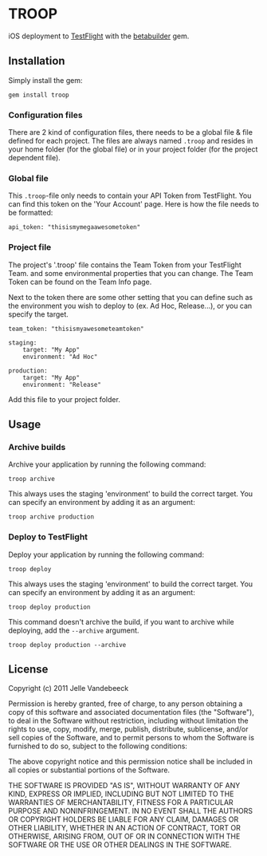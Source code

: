 # TROOP

iOS deployment to [TestFlight](http://testflightapp.com) with the [betabuilder](http://rubygems.org/gems/betabuilder) gem.

## Installation

Simply install the gem:

    gem install troop

### Configuration files

There are 2 kind of configuration files, there needs to be a global file & file defined for each project. The files are always named `.troop` and resides in your home folder (for the global file) or in your project folder (for the project dependent file).

### Global file

This `.troop`-file only needs to contain your API Token from TestFlight. You can find this token on the 'Your Account' page. Here is how the file needs to be formatted:

    api_token: "thisismymegaawesometoken"

### Project file

The project's '.troop' file contains the Team Token from your TestFlight Team. and some environmental properties that you can change. The Team Token can be found on the Team Info page.

Next to the token there are some other setting that you can define such as the environment you wish to deploy to (ex. Ad Hoc, Release...), or you can specify the target.

    team_token: "thisismyawesometeamtoken"
    
    staging:
        target: "My App"
        environment: "Ad Hoc"
    
    production:
        target: "My App"
        environment: "Release"

Add this file to your project folder.

## Usage

### Archive builds

Archive your application by running the following command:
    
    troop archive

This always uses the staging 'environment' to build the correct target. You can specify an environment by adding it as an argument:

    troop archive production

### Deploy to TestFlight

Deploy your application by running the following command:
    
    troop deploy

This always uses the staging 'environment' to build the correct target. You can specify an environment by adding it as an argument:

    troop deploy production

This command doesn't archive the build, if you want to archive while deploying, add the `--archive` argument.

    troop deploy production --archive
    
## License

Copyright (c) 2011 Jelle Vandebeeck

Permission is hereby granted, free of charge, to any person obtaining
a copy of this software and associated documentation files (the
"Software"), to deal in the Software without restriction, including
without limitation the rights to use, copy, modify, merge, publish,
distribute, sublicense, and/or sell copies of the Software, and to
permit persons to whom the Software is furnished to do so, subject to
the following conditions:

The above copyright notice and this permission notice shall be
included in all copies or substantial portions of the Software.

THE SOFTWARE IS PROVIDED "AS IS", WITHOUT WARRANTY OF ANY KIND,
EXPRESS OR IMPLIED, INCLUDING BUT NOT LIMITED TO THE WARRANTIES OF
MERCHANTABILITY, FITNESS FOR A PARTICULAR PURPOSE AND
NONINFRINGEMENT. IN NO EVENT SHALL THE AUTHORS OR COPYRIGHT HOLDERS BE
LIABLE FOR ANY CLAIM, DAMAGES OR OTHER LIABILITY, WHETHER IN AN ACTION
OF CONTRACT, TORT OR OTHERWISE, ARISING FROM, OUT OF OR IN CONNECTION
WITH THE SOFTWARE OR THE USE OR OTHER DEALINGS IN THE SOFTWARE.
